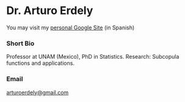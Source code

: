 # Dr. Arturo Erdely

You may visit my [personal Google Site](https://sites.google.com/site/arturoerdely/) (in Spanish)

### Short Bio

Professor at UNAM (Mexico), PhD in Statistics. Research: Subcopula functions and applications.

### Email

arturoerdely@gmail.com

